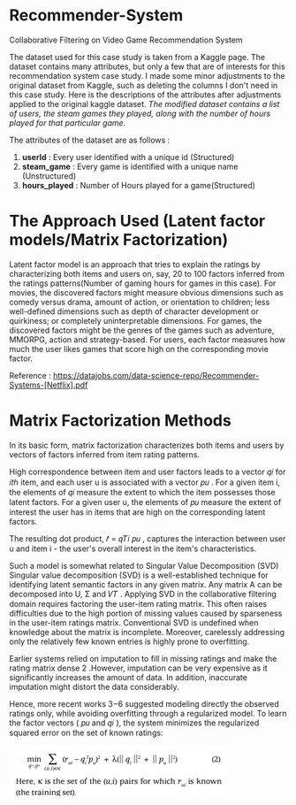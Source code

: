 # Recommender-System
Collaborative Filtering on Video Game Recommendation System

The dataset used for this case study is taken from a Kaggle page. The dataset contains many attributes, but only a few that are of interests for this recommendation system case study. I made some minor adjustments to the original dataset from Kaggle, such as deleting the columns I don't need in this case study. Here is the descriptions of the attributes after adjustments applied to the original kaggle dataset. *The modified dataset contains a list of users, the steam games they played, along with the number of hours played for that particular game.*

The attributes of the dataset are as follows :

1.	**userId** : Every user identified with a unique id (Structured)
2.	**steam_game** : Every game is identified with a unique name (Unstructured)
3.	**hours_played** : Number of Hours played for a game(Structured)

# The Approach Used (Latent factor models/Matrix Factorization)
Latent factor model is an approach that tries to explain the ratings by characterizing both items and users on, say, 20 to 100 factors inferred from the ratings patterns(Number of gaming hours for games in this case). For movies, the discovered factors might measure obvious dimensions such as comedy versus drama, amount of action, or orientation to children; less well-defined dimensions such as depth of character development or quirkiness; or completely uninterpretable dimensions. For games, the discovered factors might be the genres of the games such as adventure, MMORPG, action and strategy-based. For users, each factor measures how much the user likes games that score high on the corresponding movie factor.

Reference : https://datajobs.com/data-science-repo/Recommender-Systems-[Netflix].pdf

# Matrix Factorization Methods
In its basic form, matrix factorization characterizes both items and users by vectors of factors inferred from item rating patterns.

High correspondence between item and user factors leads to a vector  𝑞𝑖  for  𝑖𝑡ℎ  item, and each user u is associated with a vector  𝑝𝑢 . For a given item i, the elements of  𝑞𝑖  measure the extent to which the item possesses those latent factors. For a given user u, the elements of  𝑝𝑢  measure the extent of interest the user has in items that are high on the corresponding latent factors.

The resulting dot product,  𝑟̂ =  𝑞𝑇𝑖  𝑝𝑢 , captures the interaction between user u and item i - the user's overall interest in the item's characteristics.

Such a model is somewhat related to Singular Value Decomposition (SVD)
Singular value decomposition (SVD) is a well-established technique for identifying latent semantic factors in any given matrix. Any matrix A can be decomposed into U, Σ and  𝑉𝑇 . Applying SVD in the collaborative filtering domain requires factoring the user-item rating matrix. This often raises difficulties due to the high portion of missing values caused by sparseness in the user-item ratings matrix. Conventional SVD is undefined when knowledge about the matrix is incomplete. Moreover, carelessly addressing only the relatively few known entries is highly prone to overfitting.

Earlier systems relied on imputation to fill in missing ratings and make the rating matrix dense 2 .However, imputation can be very expensive as it significantly increases the amount of data. In addition, inaccurate imputation might distort the data considerably.

Hence, more recent works 3−6  suggested modeling directly the observed ratings only, while avoiding overfitting through a regularized model. To learn the factor vectors ( 𝑝𝑢  and  𝑞𝑖 ), the system minimizes the regularized squared error on the set of known ratings:

![alt text](https://github.com/chong915/Recommender-System/blob/main/objective_function.png?raw=true)
